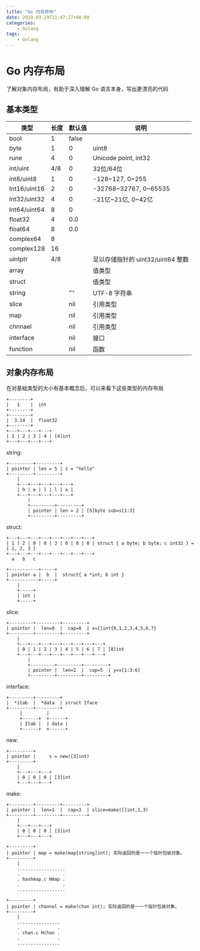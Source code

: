 ```yaml
---
title: "Go 内存排布"
date: 2019-03-29T21:47:27+08:00
categories:
    - Golang
tags: 
    - Golang
---
```


# Go 内存布局
了解对象内存布局，有助于深入理解 Go 语言本身，写出更漂亮的代码

## 基本类型
| 类型 | 长度 | 默认值 | 说明 |
| --- | --- | --- | --- |
| bool | 1 | false |  |
| byte | 1 | 0 | uint8 |
| rune | 4 | 0 | Unicode point, int32 |
| int/uint | 4/8 | 0 | 32位/64位 |
| int8/uint8 | 1 | 0 | -128~127, 0~255 |
| Int16/uint16 | 2 | 0 | -32768~32767, 0~65535 |
| Int32/uint32 | 4 | 0 | -21亿~21亿, 0~42亿 |
| Int64/uint64 | 8 | 0 |  |
| float32 | 4 | 0.0 |  |
| float64 | 8 | 0.0 |  |
| complex64 | 8 |  |  |
| complex128 | 16 |  |  |
| uintptr | 4/8 |  | 足以存储指针的 uint32/uint64 整数 |
| array |  |  | 值类型 |
| struct |  |  | 值类型 |
| string |  | `”"` | UTF-8 字符串 |
| slice |  | nil | 引用类型 |
| map |  | nil | 引用类型 |
| chnnael |  | nil | 引用类型 |
| interface |  | nil | 接口 |
| function |  | nil | 函数 |

## 对象内存布局
在对基础类型的大小有基本概念后，可以来看下这些类型的内存布局

```
+--------+
|   1    |  int
+--------+
+--------+
|  3.14  |  float32
+--------+
+---+---+---+---+
| 1 | 2 | 3 | 4 | [4]int
+---+---+---+---+
```

string:

```
+---------+---------+ 
| pointer | len = 5 | s = "hello"
+---------+---------+
    |
    +---+---+---+---+---+
    | h | e | l | l | o | 
    +---+---+---+---+---+
        |
        +---------+---------+
        | pointer | len = 2 | [5]byte sub=s[1:3]
        +---------+---------+
```

struct:

```
+---+---+---+---+---+---+---+---+
| 1 | 2 | 0 | 0 | 3 | 0 | 0 | 0 | struct { a byte; b byte; c int32 } = { 1, 2, 3 } 
+---+---+---+---+---+---+---+---+
  a   b   c

+-----------+-----+
| pointer a |  b  |  struct{ a *int; b int }
+-----------+-----+
    |
    +-----+ 
    | int | 
    +-----+
```

slice:

```
+---------+---------+---------+
| pointer |  len=8  |  cap=8  | x=[]int{0,1,2,3,4,5,6,7} 
+---------+---------+---------+
    |
    +---+---+---+---+---+---+---+---+
    | 0 | 1 | 2 | 3 | 4 | 5 | 6 | 7 | [8]int 
    +---+---+---+---+---+---+---+---+
        |
        +---------+---------+---------+ 
        | pointer |  len=2  |  cap=5  | y=x[1:3:6] 
        +---------+---------+---------+
```

interface:

```
+---------+---------+
|  *itab  |  *data  | struct Iface
+---------+---------+
     |         |
     +------+  +------+ 
     | Itab |  | data | 
     +------+  +------+
```

new:

```
+---------+
| pointer |     s = new([3]int)
+---------+
    |
    +---+---+---+
    | 0 | 0 | 0 | [3]int
    +---+---+---+
```

make:

```
+---------+---------+---------+
| pointer |  len=1  |  cap=3  | slice=make([]int,1,3) 
+---------+---------+---------+
    |
    +---+---+---+ 
    | 0 | 0 | 0 | [3]int
    +---+---+---+

+---------+
| pointer | map = make(map[string]int); 实际返回的是⼀一个指针包装对象。
+---------+
    |
    ..................
    .                .
    . hashmap.c Hmap . 
    .                . 
    ..................

+---------+
| pointer | channel = make(chan int); 实际返回的是⼀一个指针包装对象。 
+---------+ 
    |
    ................ 
    .              . 
    . chan.c Hchan . 
    .              .
    ................
```